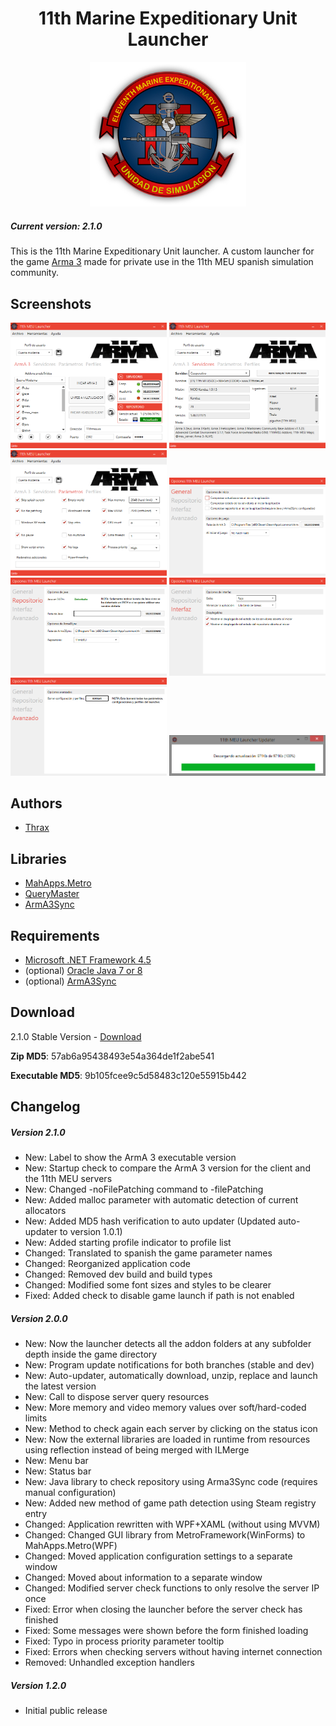 <h1 align="center">11th Marine Expeditionary Unit Launcher</h1>
<p align="center">
	<img src="https://raw.githubusercontent.com/11thmeu/launcher/master/doc/logo-transparent.png" width="250px" />
</p>

##### Current version: 2.1.0
This is the 11th Marine Expeditionary Unit launcher. A custom launcher for the game [Arma 3](http://store.steampowered.com/app/107410) made for private use in the 11th MEU spanish simulation community.
	


## Screenshots
<p align="center">
	<img src="https://raw.githubusercontent.com/11thmeu/launcher/master/doc/capture1.png" width="250px" />
	<img src="https://raw.githubusercontent.com/11thmeu/launcher/master/doc/capture2.png" width="250px" />
	<img src="https://raw.githubusercontent.com/11thmeu/launcher/master/doc/capture3.png" width="250px" />
	<img src="https://raw.githubusercontent.com/11thmeu/launcher/master/doc/capture4.png" width="250px" />
	<img src="https://raw.githubusercontent.com/11thmeu/launcher/master/doc/capture5.png" width="250px" />
	<img src="https://raw.githubusercontent.com/11thmeu/launcher/master/doc/capture6.png" width="250px" />
	<img src="https://raw.githubusercontent.com/11thmeu/launcher/master/doc/capture7.png" width="250px" />
	<img src="https://raw.githubusercontent.com/11thmeu/launcher/master/doc/capture8.png" width="250px" />
</p>

## Authors
 * [Thrax](https://github.com/Thraxs/)


## Libraries
 * [MahApps.Metro](http://github.com/MahApps/MahApps.Metro) 
 * [QueryMaster](http://querymaster.codeplex.com/) 
 * [ArmA3Sync](http://www.sonsofexiled.fr)


## Requirements
 * [Microsoft .NET Framework 4.5](http://www.microsoft.com/en-us/download/details.aspx?id=30653)
 * (optional) [Oracle Java 7 or 8](http://www.oracle.com/technetwork/java/javase/downloads/index.html)
 * (optional) [ArmA3Sync](http://www.sonsofexiled.fr/wiki/index.php/ArmA3Sync_Wiki_English)


## Download
2.1.0 Stable Version - [Download](https://raw.githubusercontent.com/11thmeu/launcher/master/bin/11thLauncher210.zip) 
<p><b>Zip MD5</b>: 57ab6a95438493e54a364de1f2abe541</p>
<p><b>Executable MD5</b>: 9b105fcee9c5d58483c120e55915b442</p>

## Changelog
##### Version 2.1.0
 * New: Label to show the ArmA 3 executable version
 * New: Startup check to compare the ArmA 3 version for the client and the 11th MEU servers
 * New: Changed -noFilePatching command to -filePatching
 * New: Added malloc parameter with automatic detection of current allocators
 * New: Added MD5 hash verification to auto updater (Updated auto-updater to version 1.0.1)
 * New: Added starting profile indicator to profile list
 * Changed: Translated to spanish the game parameter names
 * Changed: Reorganized application code
 * Changed: Removed dev build and build types
 * Changed: Modified some font sizes and styles to be clearer
 * Fixed: Added check to disable game launch if path is not enabled

##### Version 2.0.0
 * New: Now the launcher detects all the addon folders at any subfolder depth inside the game directory
 * New: Program update notifications for both branches (stable and dev)
 * New: Auto-updater, automatically download, unzip, replace and launch the latest version
 * New: Call to dispose server query resources
 * New: More memory and video memory values over soft/hard-coded limits
 * New: Method to check again each server by clicking on the status icon
 * New: Now the external libraries are loaded in runtime from resources using reflection instead of being merged with ILMerge
 * New: Menu bar
 * New: Status bar
 * New: Java library to check repository using Arma3Sync code (requires manual configuration)
 * New: Added new method of game path detection using Steam registry entry
 * Changed: Application rewritten with WPF+XAML (without using MVVM)
 * Changed: Changed GUI library from MetroFramework(WinForms) to MahApps.Metro(WPF)
 * Changed: Moved application configuration settings to a separate window
 * Changed: Moved about information to a separate window
 * Changed: Modified server check functions to only resolve the server IP once
 * Fixed: Error when closing the launcher before the server check has finished
 * Fixed: Some messages were shown before the form finished loading
 * Fixed: Typo in process priority parameter tooltip
 * Fixed: Errors when checking servers without having internet connection
 * Removed: Unhandled exception handlers

##### Version 1.2.0
 * Initial public release
